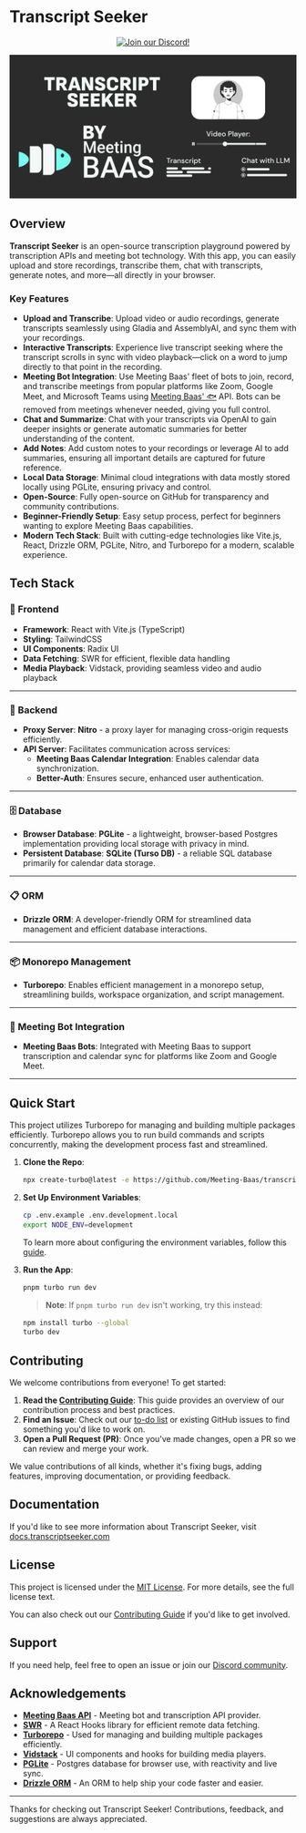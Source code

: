 # Transcript Seeker

<p align="center"><a href="https://discord.com/invite/dsvFgDTr6c"><img height="60px" src="https://user-images.githubusercontent.com/31022056/158916278-4504b838-7ecb-4ab9-a900-7dc002aade78.png" alt="Join our Discord!"></a></p>

![Header](./.github/images/transcript-seeker.png)

## Overview

**Transcript Seeker** is an open-source transcription playground powered by transcription APIs and meeting bot technology. With this app, you can easily upload and store recordings, transcribe them, chat with transcripts, generate notes, and more—all directly in your browser.

### Key Features

- **Upload and Transcribe**: Upload video or audio recordings, generate transcripts seamlessly using Gladia and AssemblyAI, and sync them with your recordings.
- **Interactive Transcripts**: Experience live transcript seeking where the transcript scrolls in sync with video playback—click on a word to jump directly to that point in the recording.
- **Meeting Bot Integration**: Use Meeting Baas' fleet of bots to join, record, and transcribe meetings from popular platforms like Zoom, Google Meet, and Microsoft Teams using [Meeting Baas' 🐟](https://meetingbaas.com) API. Bots can be removed from meetings whenever needed, giving you full control.
- **Chat and Summarize**: Chat with your transcripts via OpenAI to gain deeper insights or generate automatic summaries for better understanding of the content.
- **Add Notes**: Add custom notes to your recordings or leverage AI to add summaries, ensuring all important details are captured for future reference.
- **Local Data Storage**: Minimal cloud integrations with data mostly stored locally using PGLite, ensuring privacy and control.
- **Open-Source**: Fully open-source on GitHub for transparency and community contributions.
- **Beginner-Friendly Setup**: Easy setup process, perfect for beginners wanting to explore Meeting Baas capabilities.
- **Modern Tech Stack**: Built with cutting-edge technologies like Vite.js, React, Drizzle ORM, PGLite, Nitro, and Turborepo for a modern, scalable experience.

## Tech Stack

### 📂 Frontend

- **Framework**: React with Vite.js (TypeScript)
- **Styling**: TailwindCSS
- **UI Components**: Radix UI
- **Data Fetching**: SWR for efficient, flexible data handling
- **Media Playback**: Vidstack, providing seamless video and audio playback

---

### 🔧 Backend

- **Proxy Server**: **Nitro** - a proxy layer for managing cross-origin requests efficiently.
- **API Server**: Facilitates communication across services:
  - **Meeting Baas Calendar Integration**: Enables calendar data synchronization.
  - **Better-Auth**: Ensures secure, enhanced user authentication.

---

### 🗄 Database

- **Browser Database**: **PGLite** - a lightweight, browser-based Postgres implementation providing local storage with privacy in mind.
- **Persistent Database**: **SQLite (Turso DB)** - a reliable SQL database primarily for calendar data storage.

---

### 📋 ORM

- **Drizzle ORM**: A developer-friendly ORM for streamlined data management and efficient database interactions.

---

### 📦 Monorepo Management

- **Turborepo**: Enables efficient management in a monorepo setup, streamlining builds, workspace organization, and script management.

---

### 🤖 Meeting Bot Integration

- **Meeting Baas Bots**: Integrated with Meeting Baas to support transcription and calendar sync for platforms like Zoom and Google Meet.

---

## Quick Start

This project utilizes Turborepo for managing and building multiple packages efficiently. Turborepo allows you to run build commands and scripts concurrently, making the development process fast and streamlined.

1. **Clone the Repo**:

   ```sh
   npx create-turbo@latest -e https://github.com/Meeting-Baas/transcript-seeker
   ```

2. **Set Up Environment Variables**:

   ```sh
   cp .env.example .env.development.local
   export NODE_ENV=development
   ```

   To learn more about configuring the environment variables, follow this [guide](https://transcriptseeker.com/docs/concepts/environment-variables).

3. **Run the App**:

   ```sh
   pnpm turbo run dev
   ```

   > **Note**: If `pnpm turbo run dev` isn't working, try this instead:

   ```sh
   npm install turbo --global
   turbo dev
   ```

## Contributing

We welcome contributions from everyone! To get started:

1. **Read the [Contributing Guide](./CONTRIBUTING.md)**: This guide provides an overview of our contribution process and best practices.
2. **Find an Issue**: Check out our [to-do list](./TODO.md) or existing GitHub issues to find something you'd like to work on.
3. **Open a Pull Request (PR)**: Once you've made changes, open a PR so we can review and merge your work.

We value contributions of all kinds, whether it's fixing bugs, adding features, improving documentation, or providing feedback.

## Documentation

If you'd like to see more information about Transcript Seeker, visit [docs.transcriptseeker.com](https://docs.transcriptseeker.com)

## License

This project is licensed under the [MIT License](./LICENSE). For more details, see the full license text.

You can also check out our [Contributing Guide](./CONTRIBUTING.md) if you'd like to get involved.

## Support

If you need help, feel free to open an issue or join our [Discord community](https://discord.com/invite/dsvFgDTr6c).

## Acknowledgements

- **[Meeting Baas API](https://meetingbaas.com/)** - Meeting bot and transcription API provider.
- **[SWR](https://swr.vercel.app/)** - A React Hooks library for efficient remote data fetching.
- **[Turborepo](https://turborepo.org/)** - Used for managing and building multiple packages efficiently.
- **[Vidstack](https://www.vidstack.io/)** - UI components and hooks for building media players.
- **[PGLite](https://pglite.dev/)** - Postgres database for browser use, with reactivity and live sync.
- **[Drizzle ORM](https://orm.drizzle.team)** - An ORM to help ship your code faster and easier.

---

Thanks for checking out Transcript Seeker! Contributions, feedback, and suggestions are always appreciated.
